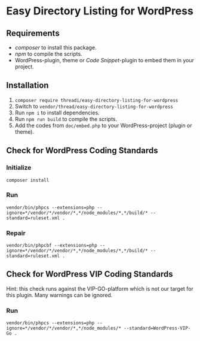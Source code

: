 # Easy Directory Listing for WordPress

## Requirements

* _composer_ to install this package.
* _npm_ to compile the scripts.
* WordPress-plugin, theme or _Code Snippet_-plugin to embed them in your project.

## Installation

1. ``composer require threadi/easy-directory-listing-for-wordpress``
2. Switch to ``vendor/thread/easy-directory-listing-for-wordpress``
3. Run ``npm i`` to install dependencies.
4. Run ``npm run build`` to compile the scripts.
5. Add the codes from `doc/embed.php` to your WordPress-project (plugin or theme).

## Check for WordPress Coding Standards

### Initialize

`composer install`

### Run

`vendor/bin/phpcs --extensions=php --ignore=*/vendor/*/vendor/*,*/node_modules/*,*/build/* --standard=ruleset.xml .`

### Repair

`vendor/bin/phpcbf --extensions=php --ignore=*/vendor/*/vendor/*,*/node_modules/*,*/build/* --standard=ruleset.xml .`

## Check for WordPress VIP Coding Standards

Hint: this check runs against the VIP-GO-platform which is not our target for this plugin. Many warnings can be ignored.

### Run

`vendor/bin/phpcs --extensions=php --ignore=*/vendor/*/vendor/*,*/node_modules/* --standard=WordPress-VIP-Go .`
